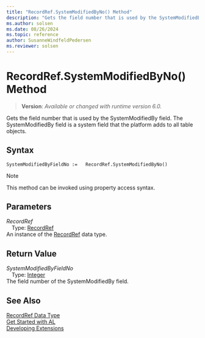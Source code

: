 ```yaml
---
title: "RecordRef.SystemModifiedByNo() Method"
description: "Gets the field number that is used by the SystemModifiedBy field."
ms.author: solsen
ms.date: 08/26/2024
ms.topic: reference
author: SusanneWindfeldPedersen
ms.reviewer: solsen
---
```

[//]: # (START>DO_NOT_EDIT)
[//]: # (IMPORTANT:Do not edit any of the content between here and the END>DO_NOT_EDIT.)
[//]: # (Any modifications should be made in the .xml files in the ModernDev repo.)
# RecordRef.SystemModifiedByNo() Method
> **Version**: _Available or changed with runtime version 6.0._

Gets the field number that is used by the SystemModifiedBy field. The SystemModifiedBy field is a system field that the platform adds to all table objects.


## Syntax
```AL
SystemModifiedByFieldNo :=   RecordRef.SystemModifiedByNo()
```
> [!NOTE]
> This method can be invoked using property access syntax.
## Parameters
*RecordRef*  
&emsp;Type: [RecordRef](recordref-data-type.md)  
An instance of the [RecordRef](recordref-data-type.md) data type.  

## Return Value
*SystemModifiedByFieldNo*  
&emsp;Type: [Integer](../integer/integer-data-type.md)  
The field number of the SystemModifiedBy field.


[//]: # (IMPORTANT: END>DO_NOT_EDIT)
## See Also
[RecordRef Data Type](recordref-data-type.md)  
[Get Started with AL](../../devenv-get-started.md)  
[Developing Extensions](../../devenv-dev-overview.md)